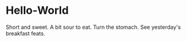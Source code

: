 # Hello-World
Short and sweet. A bit sour to eat. Turn the stomach. See yesterday's breakfast feats.  
